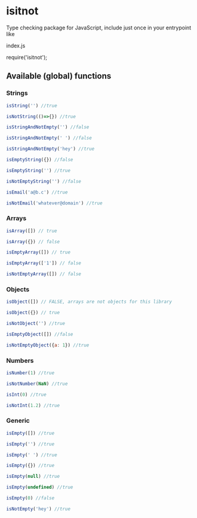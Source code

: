 # isitnot
Type checking package for JavaScript, include just once in your entrypoint like

index.js

require('isitnot');


## Available (global) functions

### Strings

~~~js
isString('') //true

isNotString(()=>{}) //true

isStringAndNotEmpty('') //false

isStringAndNotEmpty(' ') //false

isStringAndNotEmpty('hey') //true

isEmptyString({}) //false

isEmptyString('') //true

isNotEmptyString('') //false

isEmail('a@b.c') //true

isNotEmail('whatever@domain') //true
~~~

### Arrays

~~~js
isArray([]) // true

isArray({}) // false

isEmptyArray([]) // true

isEmptyArray(['1']) // false

isNotEmptyArray([]) // false
~~~

### Objects

~~~js
isObject([]) // FALSE, arrays are not objects for this library

isObject({}) // true

isNotObject('') //true

isEmptyObject([]) //false

isNotEmptyObject({a: 1}) //true
~~~


### Numbers

~~~js
isNumber(1) //true

isNotNumber(NaN) //true

isInt(0) //true

isNotInt(1.2) //true
~~~

### Generic

~~~js
isEmpty([]) //true

isEmpty('') //true

isEmpty(' ') //true

isEmpty({}) //true

isEmpty(null) //true

isEmpty(undefined) //true

isEmpty(0) //false

isNotEmpty('hey') //true
~~~
